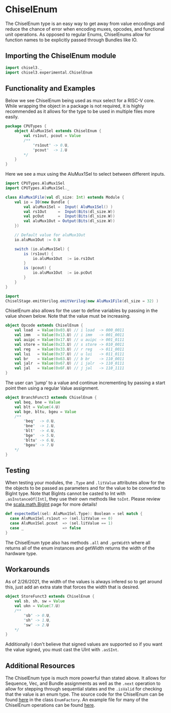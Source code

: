 # ChiselEnum

The ChiselEnum type is an easy way to get away from value encodings and reduce the chance of error when encoding muxes, opcodes, and functional unit operations. As opposed to regular Enums, ChiselEnums allow for function names to be explicitly passed through Bundles like IO. 

## Importing the ChiselEnum module

```scala mdoc:silent
import chisel3._
import chisel3.experimental.ChiselEnum
```

## Functionality and Examples

Below we see ChiselEnum being used as mux select for a RISC-V core. While wrapping the object in a package is not required, it is highly recommended as it allows for the type to be used in multiple files more easily. 

```scala mdoc:silent
package CPUTypes {
    object AluMux1Sel extends ChiselEnum {
        val rs1out, pcout = Value
        /**
            "rs1out" -> 0.U,
            "pcout"  -> 1.U
        */
    }
}
```

Here we see a mux using the AluMux1Sel to select between different inputs. 

```scala mdoc:silent
import CPUTypes.AluMux1Sel
import CPUTypes.AluMux1Sel._

class AluMux1File(val dl_size: Int) extends Module {
    val io = IO(new Bundle {
        val aluMux1Sel =  Input( AluMux1Sel() )
        val rs1Out     =  Input(Bits(dl_size.W))
        val pcOut      =  Input(Bits(dl_size.W))
        val aluMux1Out = Output(Bits(dl_size.W))
    })

    // Default value for aluMux1Out
    io.aluMux1Out := 0.U

    switch (io.aluMux1Sel) {
        is (rs1out) {
            io.aluMux1Out  := io.rs1Out
        }
        is (pcout) {
            io.aluMux1Out  := io.pcOut
        }
    }
}
```
```scala mdoc:verilog
import 
ChiselStage.emitVerilog.emitVerilog(new AluMux1File(dl_size = 32) )
```


ChiselEnum also allows for the user to define variables by passing in the value shown below. Note that the value must be increasing.

```scala mdoc:silent
object Opcode extends ChiselEnum {
    val load  = Value(0x03.U) // i load  -> 000_0011
    val imm   = Value(0x13.U) // i imm   -> 001_0011
    val auipc = Value(0x17.U) // u auipc -> 001_0111
    val store = Value(0x23.U) // s store -> 010_0011
    val reg   = Value(0x33.U) // r reg   -> 011_0011
    val lui   = Value(0x37.U) // u lui   -> 011_0111
    val br    = Value(0x63.U) // b br    -> 110_0011
    val jalr  = Value(0x67.U) // i jalr  -> 110_0111
    val jal   = Value(0x6F.U) // j jal   -> 110_1111
}
```

The user can 'jump' to a value and continue incrementing by passing a start point then using a regular Value assignment. 

```scala mdoc:silent
object BranchFunct3 extends ChiselEnum {
    val beq, bne = Value
    val blt = Value(4.U)
    val bge, bltu, bgeu = Value
    /**
        "beq"  -> 0.U,
        "bne"  -> 1.U,
        "blt"  -> 4.U,
        "bge"  -> 5.U,
        "bltu" -> 6.U,
        "bgeu" -> 7.U
    */
}
```

## Testing

When testing your modules, the `.Type` and `.litValue` attributes allow for the the objects to be passed as parameters and for the value to be converted to BigInt type. Note that BigInts cannot be casted to Int with `.asInstanceOf[Int]`, they use their own methods like `toInt`. Please review the [scala.math.BigInt](https://www.scala-lang.org/api/2.12.5/scala/math/BigInt.html) page for more details!

```scala mdoc:silent
def expectedSel(sel: AluMux1Sel.Type): Boolean = sel match {
  case AluMux1Sel.rs1out => (sel.litValue == 0)
  case AluMux1Sel.pcout  => (sel.litValue == 1)
  case _                 => false
}
```

The ChiselEnum type also has methods `.all` and `.getWidth` where all returns all of the enum instances and getWidth returns the width of the hardware type.

## Workarounds

As of 2/26/2021, the width of the values is always infered so to get around this, just add an extra state that forces the width that is desired. 

```scala mdoc:silent
object StoreFunct3 extends ChiselEnum {
    val sb, sh, sw = Value
    val ukn = Value(7.U)
    /**
        "sb" -> 0.U,
        "sh" -> 1.U,
        "sw" -> 2.U
    */
}
```

Additionally I don't believe that signed values are supported so if you want the value signed, you must cast the UInt with `.asSInt`.

## Additional Resources

The ChiselEnum type is much more powerful than stated above. It allows for Sequence, Vec, and Bundle assignments as well as the `.next` operation to allow for stepping through sequential states and the `.isValid` for checking that the value is an enum type. The source code for the ChiselEnum can be found [here](https://github.com/chipsalliance/chisel3/blob/2a96767097264eade18ff26e1d8bce192383a190/core/src/main/scala/chisel3/StrongEnum.scala) in the class `EnumFactory`. An example file for many of the ChiselEnum operations can be found [here](https://github.com/chipsalliance/chisel3/blob/dd6871b8b3f2619178c2a333d9d6083805d99e16/src/test/scala/chiselTests/StrongEnum.scala).